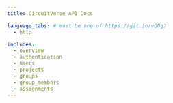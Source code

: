 ```yaml
---
title: CircuitVerse API Docs

language_tabs: # must be one of https://git.io/vQNgJ
  - http

includes:
  - overview
  - authentication
  - users
  - projects
  - groups
  - group_members
  - assignments
---
```

